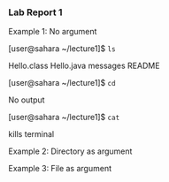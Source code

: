 ### Lab Report 1

Example 1: No argument

[user@sahara ~/lecture1]$ `ls`

Hello.class  Hello.java  messages  README

[user@sahara ~/lecture1]$ `cd`

No output

[user@sahara ~/lecture1]$ `cat`

kills terminal

Example 2: Directory as argument

Example 3: File as argument

